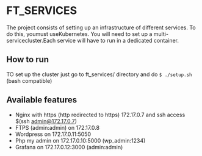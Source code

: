 # FT_SERVICES

The project consists of setting up an infrastructure of different services. To do this, youmust useKubernetes. You will need to set up a multi-servicecluster.Each service will have to run in a dedicated container.

## How to run

TO set up the cluster just go to ft_services/ directory and  do `$ ./setup.sh` (bash compatible)

## Available features

* Nginx with https (http redirected to https) 172.17.0.7 and ssh access $(ssh admin@172.17.0.7)
* FTPS (admin:admin) on 172.17.0.8
* Wordpress on 172.17.0.11:5050
* Php my admin on 172.17.0.10:5000 (wp_admin:1234)
* Grafana on 172.17.0.12:3000 (admin:admin)
